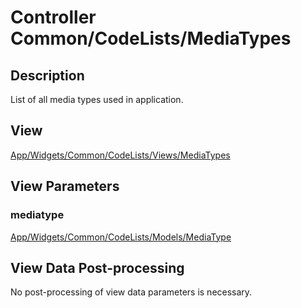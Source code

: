 # Controller Common/CodeLists/MediaTypes

## Description

List of all media types used in application.

## View

[App/Widgets/Common/CodeLists/Views/MediaTypes](./../Views/MediaTypes.md)

## View Parameters

### mediatype
[App/Widgets/Common/CodeLists/Models/MediaType](./../Models/MediaType.md)

## View Data Post-processing

No post-processing of view data parameters is necessary.